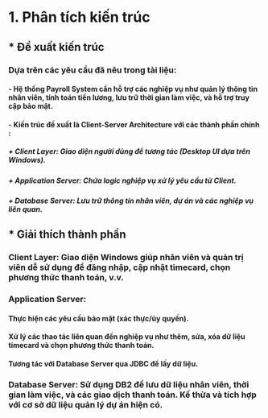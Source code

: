 # 1. Phân tích kiến trúc

## * Đề xuất kiến trúc

### Dựa trên các yêu cầu đã nêu trong tài liệu:

#### - Hệ thống Payroll System cần hỗ trợ các nghiệp vụ như quản lý thông tin nhân viên, tính toán tiền lương, lưu trữ thời gian làm việc, và hỗ trợ truy cập bảo mật.

#### - Kiến trúc đề xuất là Client-Server Architecture với các thành phần chính :

##### + Client Layer: Giao diện người dùng để tương tác (Desktop UI dựa trên Windows).
##### + Application Server: Chứa logic nghiệp vụ xử lý yêu cầu từ Client.
##### + Database Server: Lưu trữ thông tin nhân viên, dự án và các nghiệp vụ liên quan.

## * Giải thích thành phần
### Client Layer: Giao diện Windows giúp nhân viên và quản trị viên dễ sử dụng để đăng nhập, cập nhật timecard, chọn phương thức thanh toán, v.v.
### Application Server:
#### Thực hiện các yêu cầu bảo mật (xác thực/ủy quyền).
#### Xử lý các thao tác liên quan đến nghiệp vụ như thêm, sửa, xóa dữ liệu timecard và chọn phương thức thanh toán.
#### Tương tác với Database Server qua JDBC để lấy dữ liệu.
### Database Server: Sử dụng DB2 để lưu dữ liệu nhân viên, thời gian làm việc, và các giao dịch thanh toán. Kế thừa và tích hợp với cơ sở dữ liệu quản lý dự án hiện có.
